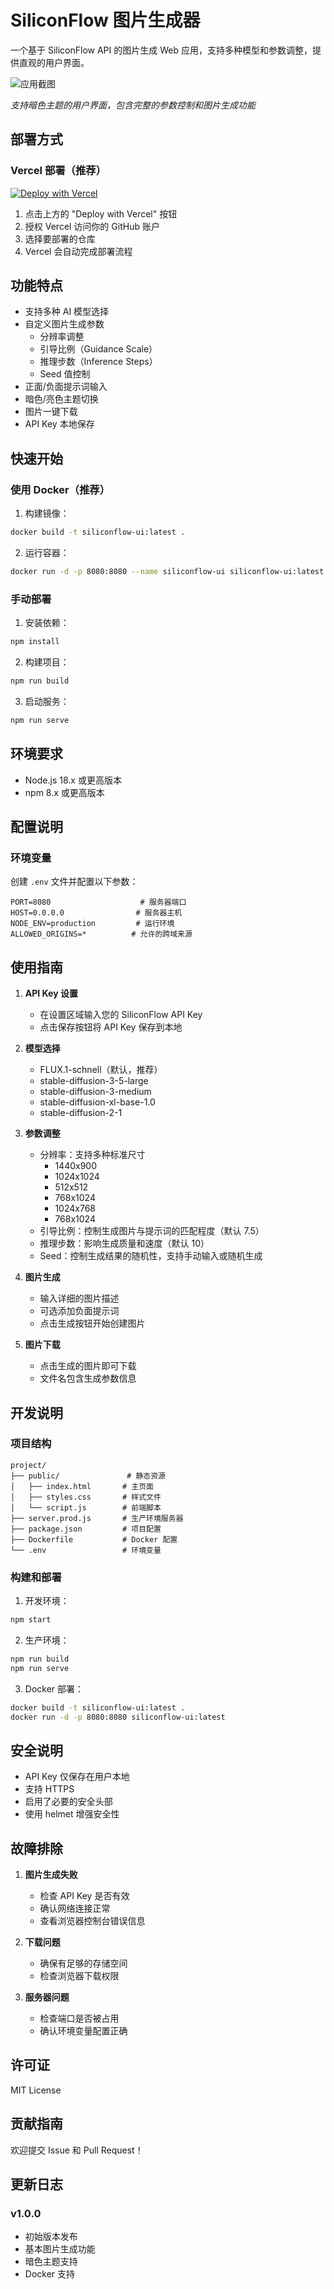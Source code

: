 # SiliconFlow 图片生成器

一个基于 SiliconFlow API 的图片生成 Web 应用，支持多种模型和参数调整，提供直观的用户界面。

![应用截图](screenshots/screenshot.png)

*支持暗色主题的用户界面，包含完整的参数控制和图片生成功能*

## 部署方式

### Vercel 部署（推荐）

[![Deploy with Vercel](https://vercel.com/button)](https://vercel.com/new/clone?repository-url=https%3A%2F%2Fgithub.com%2FYOUR_USERNAME%2FYOUR_REPO_NAME)

1. 点击上方的 "Deploy with Vercel" 按钮
2. 授权 Vercel 访问你的 GitHub 账户
3. 选择要部署的仓库
4. Vercel 会自动完成部署流程

## 功能特点

- 支持多种 AI 模型选择
- 自定义图片生成参数
  - 分辨率调整
  - 引导比例（Guidance Scale）
  - 推理步数（Inference Steps）
  - Seed 值控制
- 正面/负面提示词输入
- 暗色/亮色主题切换
- 图片一键下载
- API Key 本地保存

## 快速开始

### 使用 Docker（推荐）

1. 构建镜像：
```bash
docker build -t siliconflow-ui:latest .
```

2. 运行容器：
```bash
docker run -d -p 8080:8080 --name siliconflow-ui siliconflow-ui:latest
```

### 手动部署

1. 安装依赖：
```bash
npm install
```

2. 构建项目：
```bash
npm run build
```

3. 启动服务：
```bash
npm run serve
```

## 环境要求

- Node.js 18.x 或更高版本
- npm 8.x 或更高版本

## 配置说明

### 环境变量

创建 `.env` 文件并配置以下参数：

```env
PORT=8080                    # 服务器端口
HOST=0.0.0.0                # 服务器主机
NODE_ENV=production         # 运行环境
ALLOWED_ORIGINS=*          # 允许的跨域来源
```

## 使用指南

1. **API Key 设置**
   - 在设置区域输入您的 SiliconFlow API Key
   - 点击保存按钮将 API Key 保存到本地

2. **模型选择**
   - FLUX.1-schnell（默认，推荐）
   - stable-diffusion-3-5-large 
   - stable-diffusion-3-medium
   - stable-diffusion-xl-base-1.0
   - stable-diffusion-2-1

3. **参数调整**
   - 分辨率：支持多种标准尺寸
     - 1440x900
     - 1024x1024
     - 512x512
     - 768x1024
     - 1024x768
     - 768x1024
   - 引导比例：控制生成图片与提示词的匹配程度（默认 7.5）
   - 推理步数：影响生成质量和速度（默认 10）
   - Seed：控制生成结果的随机性，支持手动输入或随机生成

4. **图片生成**
   - 输入详细的图片描述
   - 可选添加负面提示词
   - 点击生成按钮开始创建图片

5. **图片下载**
   - 点击生成的图片即可下载
   - 文件名包含生成参数信息

## 开发说明

### 项目结构
```
project/
├── public/               # 静态资源
│   ├── index.html       # 主页面
│   ├── styles.css       # 样式文件
│   └── script.js        # 前端脚本
├── server.prod.js       # 生产环境服务器
├── package.json         # 项目配置
├── Dockerfile           # Docker 配置
└── .env                 # 环境变量
```

### 构建和部署

1. 开发环境：
```bash
npm start
```

2. 生产环境：
```bash
npm run build
npm run serve
```

3. Docker 部署：
```bash
docker build -t siliconflow-ui:latest .
docker run -d -p 8080:8080 siliconflow-ui:latest
```

## 安全说明

- API Key 仅保存在用户本地
- 支持 HTTPS
- 启用了必要的安全头部
- 使用 helmet 增强安全性

## 故障排除

1. **图片生成失败**
   - 检查 API Key 是否有效
   - 确认网络连接正常
   - 查看浏览器控制台错误信息

2. **下载问题**
   - 确保有足够的存储空间
   - 检查浏览器下载权限

3. **服务器问题**
   - 检查端口是否被占用
   - 确认环境变量配置正确

## 许可证

MIT License

## 贡献指南

欢迎提交 Issue 和 Pull Request！

## 更新日志

### v1.0.0
- 初始版本发布
- 基本图片生成功能
- 暗色主题支持
- Docker 支持